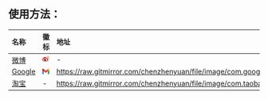 ## 使用方法：

名称 | 徽标 | 地址
:-  | -- | :-
[微博](https://weibo.com/) | ![微博](./com.weibo.svg "weibo.com") | -
[Google](https://www.google.com/ncr) | ![Google](./com.google.mail.svg "gmail.com") | https://raw.gitmirror.com/chenzhenyuan/file/image/com.google.www
[淘宝](https://taobao.com) | - | https://raw.gitmirror.com/chenzhenyuan/file/image/com.taobao
